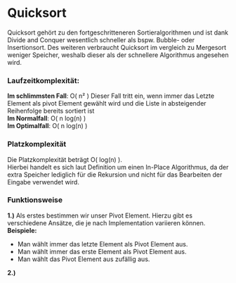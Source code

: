# Quicksort
Quicksort gehört zu den fortgeschritteneren Sortieralgorithmen und ist dank Divide and Conquer wesentlich schneller als bspw. Bubble- oder Insertionsort.
Des weiteren verbraucht Quicksort im vergleich zu Mergesort weniger Speicher, weshalb dieser als der schnellere Algorithmus angesehen wird.

### Laufzeitkomplexität:

**Im schlimmsten Fall**: O( n² ) Dieser Fall tritt ein, wenn immer das Letzte Element als pivot Element gewählt wird und die Liste in absteigender Reihenfolge bereits sortiert ist <br>
**Im Normalfall**: O( n log(n) )<br>
**Im Optimalfall**: O( n log(n) )

### Platzkomplexität
Die Platzkomplexität beträgt O( log(n) ).<br>
Hierbei handelt es sich laut Definition um einen In-Place Algorithmus, da der extra Speicher lediglich für die Rekursion und nicht für das Bearbeiten der Eingabe verwendet wird.

### Funktionsweise
**1.)** Als erstes bestimmen wir unser Pivot Element. Hierzu gibt es verschiedene Ansätze, die je nach Implementation variieren können.<br>
**Beispiele:**

+ Man wählt immer das letzte Element als Pivot Element aus.
+ Man wählt immer das erste Element als Pivot Element aus.
+ Man wählt das Pivot Element aus zufällig aus.

**2.)** 
